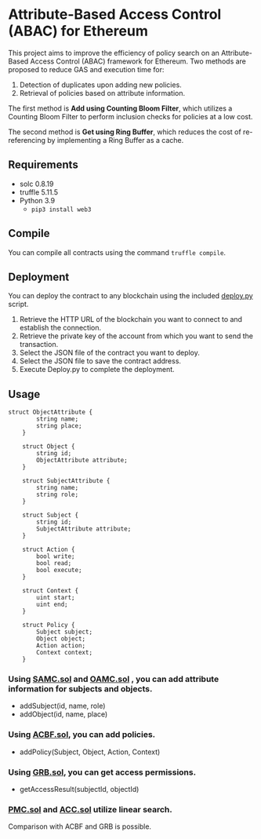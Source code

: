 # Attribute-Based Access Control (ABAC) for Ethereum

<!-- このプロジェクトは，Ethereum上での属性ベースアクセス制御フレームワークに関するポリシー検索効率の改善を目指す．
1. 新規ポリシー追加に伴う重複の判定
2. 属性情報をキーとしたポリシーの取得
の二つに対して，GASと実行時間を削減することを目的とした手法を二つを提案している．
一つ目は，Add using Counting Bloom Filter で，これはCounting Bloom Filterにてポリシーの包含判定を低コストで行っている．
二つ目は，Get using Ring Buffe で，これはRing Buffer をキャッシュとして実装することで，再参照のコストを削減している． -->

This project aims to improve the efficiency of policy search on an Attribute-Based Access Control (ABAC) framework for Ethereum. Two methods are proposed to reduce GAS and execution time for:

1. Detection of duplicates upon adding new policies.
2. Retrieval of policies based on attribute information.

The first method is **Add using Counting Bloom Filter**, which utilizes a Counting Bloom Filter to perform inclusion checks for policies at a low cost.

The second method is **Get using Ring Buffer**, which reduces the cost of re-referencing by implementing a Ring Buffer as a cache.

## Requirements
- solc 0.8.19
- truffle 5.11.5
- Python 3.9
   - `pip3 install web3`

## Compile
You can compile all contracts using the command `truffle compile`.

## Deployment
You can deploy the contract to any blockchain using the included [deploy.py](python/deploy.py) script.
1. Retrieve the HTTP URL of the blockchain you want to connect to and establish the connection.
2. Retrieve the private key of the account from which you want to send the transaction.
3. Select the JSON file of the contract you want to deploy.
4. Select the JSON file to save the contract address.
5. Execute Deploy.py to complete the deployment.

## Usage
```solidity:Difinition
struct ObjectAttribute {
        string name;
        string place;
    }

    struct Object {
        string id;
        ObjectAttribute attribute;
    }

    struct SubjectAttribute {
        string name;
        string role;
    }

    struct Subject {
        string id;
        SubjectAttribute attribute;
    }

    struct Action {
        bool write;
        bool read;
        bool execute;
    }

    struct Context {
        uint start;
        uint end;
    }

    struct Policy {
        Subject subject;
        Object object;
        Action action;
        Context context;
    }
```
### Using [SAMC.sol](contracts/SAMC.sol) and [OAMC.sol](contracts/OAMC.sol) , you can add attribute information for subjects and objects.
- addSubject(id, name, role)
- addObject(id, name, place)
### Using [ACBF.sol](contracts/ACBF.sol), you can add policies.
- addPolicy(Subject, Object, Action, Context)
### Using [GRB.sol](contracts/GRB.sol), you can get access permissions.
- getAccessResult(subjectId, objectId)
### [PMC.sol](contracts/PMC.sol) and [ACC.sol](contracts/ACC.sol) utilize linear search.
Comparison with ACBF and GRB is possible.

